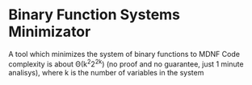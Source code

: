 Binary Function Systems Minimizator
===========

A tool which minimizes the system of binary functions to MDNF
Code complexity is about &Theta;(k<sup>2</sup>2<sup>2k</sup>) (no proof and no guarantee, just 1 minute analisys), where k is the number of variables in the system
